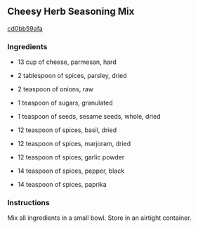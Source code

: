 ## Cheesy Herb Seasoning Mix

[cd0bb59afa](http://www.food.com/recipe/cheesy-herb-seasoning-mix-326111)

### Ingredients

 - 13 cup of cheese, parmesan, hard

 - 2 tablespoon of spices, parsley, dried

 - 2 teaspoon of onions, raw

 - 1 teaspoon of sugars, granulated

 - 1 teaspoon of seeds, sesame seeds, whole, dried

 - 12 teaspoon of spices, basil, dried

 - 12 teaspoon of spices, marjoram, dried

 - 12 teaspoon of spices, garlic powder

 - 14 teaspoon of spices, pepper, black

 - 14 teaspoon of spices, paprika

### Instructions

Mix all ingredients in a small bowl. Store in an airtight container.